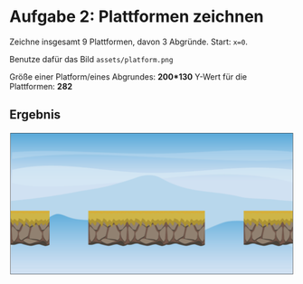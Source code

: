 # Aufgabe 2: Plattformen zeichnen

Zeichne insgesamt 9 Plattformen, davon 3 Abgründe. Start: `x=0`.

Benutze dafür das Bild `assets/platform.png`

Größe einer Platform/eines Abgrundes: **200\*130**
Y-Wert für die Plattformen: **282**

## Ergebnis

![](Aufgabe2.png)

